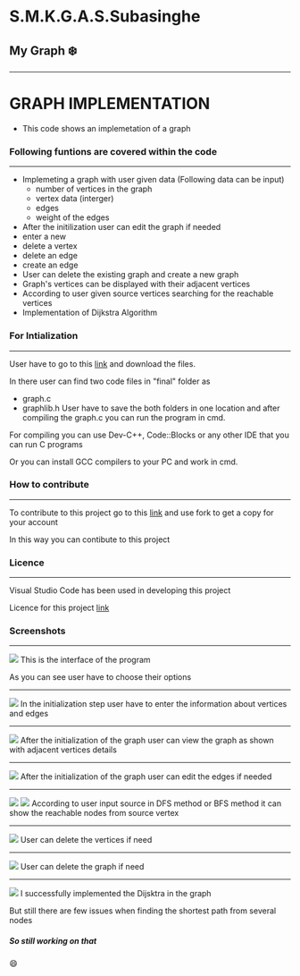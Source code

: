 # S.M.K.G.A.S.Subasinghe
## My Graph :snowflake:
------------

# GRAPH IMPLEMENTATION 
- This code shows an implemetation of a graph

 ### Following funtions are covered within the code
------------
+ Implemeting a graph with user given data (Following data can be input)
  + number of vertices in the graph
  + vertex data (interger)
  + edges
  + weight of the edges
 + After the initilization user can edit the graph if needed
  + enter a new 
  + delete a vertex
  + delete an edge
  + create an edge
 + User can delete the existing graph and create a new graph
 + Graph's vertices can be displayed with their adjacent vertices
 + According to user given source vertices searching for the reachable vertices
 + Implementation of Dijkstra Algorithm
 
### For Intialization
------------
User have to go to this [link](https://github.com/FOSSCODY-1/S.M.K.G.A.S.Subasinghe.git "link") and download the files.

In there user can find two code files in "final" folder as
  + graph.c
  + graphlib.h
User have to save the both folders in one location and after compiling the graph.c you can run the program in cmd.

For compiling you can use Dev-C++, Code::Blocks or any other IDE that you can run C programs

Or you can install GCC compilers to your PC and work in cmd.

### How to contribute
------------
To contribute to this project go to this [link](https://github.com/FOSSCODY-1/S.M.K.G.A.S.Subasinghe.git "link") and use fork to get a copy for your account

In this way you can contibute to this project

### Licence 
------------
Visual Studio Code has been used in developing this project 

Licence for this project [link](https://github.com/abhimanisubasinghe/S.M.K.G.A.S.Subasinghe/blob/master/LICENSE "link")

### Screenshots
------------
![](https://github.com/abhimanisubasinghe/S.M.K.G.A.S.Subasinghe/blob/master/screen%20shots/ss1.PNG)
This is the interface of the program

As you can see user have to choose their options

------------

![](https://github.com/abhimanisubasinghe/S.M.K.G.A.S.Subasinghe/blob/master/screen%20shots/ss2.PNG)
In the initialization step user have to enter the information about vertices and edges

------------

![](https://github.com/abhimanisubasinghe/S.M.K.G.A.S.Subasinghe/blob/master/screen%20shots/ss3.PNG)
After the initialization of the graph user can view the graph as shown with adjacent vertices details

------------

![](https://github.com/abhimanisubasinghe/S.M.K.G.A.S.Subasinghe/blob/master/screen%20shots/ss4.PNG)
After the initialization of the graph user can edit the edges if needed

------------

![](https://github.com/abhimanisubasinghe/S.M.K.G.A.S.Subasinghe/blob/master/screen%20shots/ss5.PNG)
![](https://github.com/abhimanisubasinghe/S.M.K.G.A.S.Subasinghe/blob/master/screen%20shots/ss6.PNG)
According to user input source in DFS method or BFS method it can show the reachable nodes from source vertex

------------

![](https://github.com/abhimanisubasinghe/S.M.K.G.A.S.Subasinghe/blob/master/screen%20shots/ss7.PNG)
User can delete the vertices if need


------------

![](https://github.com/abhimanisubasinghe/S.M.K.G.A.S.Subasinghe/blob/master/screen%20shots/ss9.PNG)
User can delete the graph if need


------------

![](https://github.com/abhimanisubasinghe/S.M.K.G.A.S.Subasinghe/blob/master/screen%20shots/ss10.PNG)
I successfully implemented the Dijsktra in the graph

But still there are few issues when finding the shortest path from several nodes

##### So still working on that

:smile:


       

